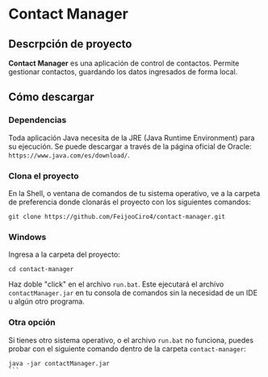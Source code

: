 # Contact Manager
## Descrpción de proyecto
**Contact Manager** es una aplicación de control de contactos.
Permite gestionar contactos, guardando los datos ingresados de forma local.

## Cómo descargar
### Dependencias
Toda aplicación Java necesita de la JRE (Java Runtime Environment) para su ejecución. Se puede descargar a través de la página oficial de Oracle: `https://www.java.com/es/download/`.

### Clona el proyecto
En la Shell, o ventana de comandos de tu sistema operativo, ve a la carpeta de preferencia donde clonarás el proyecto con los siguientes comandos:
```
git clone https://github.com/FeijooCiro4/contact-manager.git
```

### Windows
Ingresa a la carpeta del proyecto:
```
cd contact-manager
```
Haz doble "click" en el archivo `run.bat`. Este ejecutará el archivo `contactManager.jar` en tu consola de comandos sin la necesidad de un IDE u algún otro programa.

### Otra opción
Si tienes otro sistema operativo, o el archivo `run.bat` no funciona, puedes probar con el siguiente comando dentro de la carpeta `contact-manager`:
````
java -jar contactManager.jar
```
